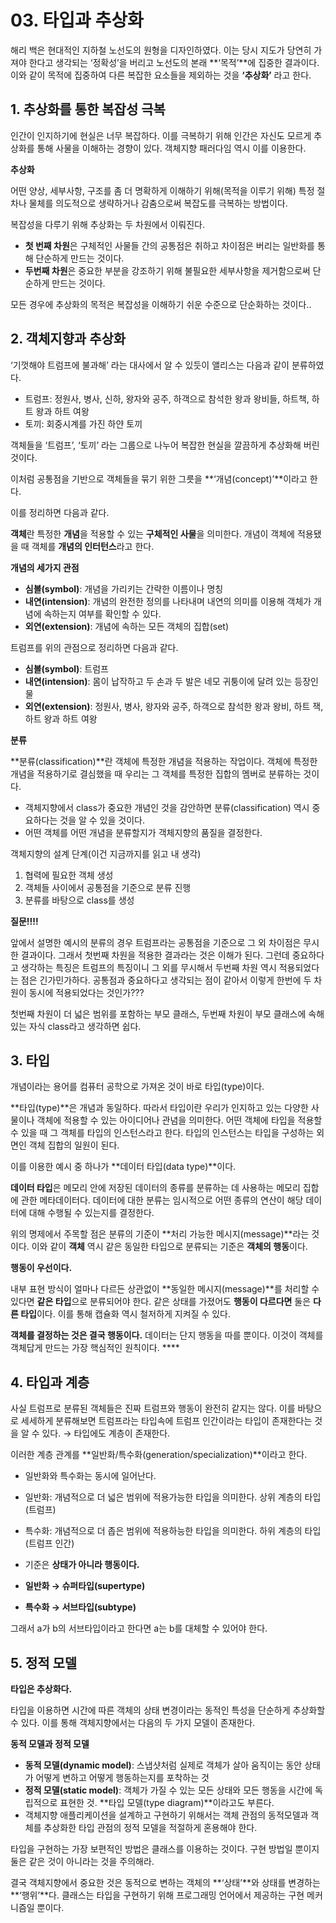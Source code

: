 # 03. 타입과 추상화

해리 백은 현대적인 지하철 노선도의 원형을 디자인하였다. 이는 당시 지도가 당연히 가져야 한다고 생각되는 ‘정확성’을 버리고 노선도의 본래 **‘목적’**에 집중한 결과이다. 이와 같이 목적에 집중하여 다른 복잡한 요소들을 제외하는 것을 **‘추상화’** 라고 한다.

## 1. 추상화를 통한 복잡성 극복

인간이 인지하기에 현실은 너무 복잡하다. 이를 극복하기 위해 인간은 자신도 모르게 추상화를 통해 사물을 이해하는 경향이 있다. 객체지향 패러다임 역시 이를 이용한다.

**추상화**

어떤 양상, 세부사항, 구조를 좀 더 명확하게 이해하기 위해(목적을 이루기 위해) 특정 절차나 물체를 의도적으로 생략하거나 감춤으로써 복잡도를 극복하는 방법이다.

복잡성을 다루기 위해 추상화는 두 차원에서 이뤄진다.

- **첫 번째 차원**은 구체적인 사물들 간의 공통점은 취하고 차이점은 버리는 일반화를 통해 단순하게 만드는 것이다.
- **두번째 차원**은 중요한 부분을 강조하기 위해 불필요한 세부사항을 제거함으로써 단순하게 만드는 것이다.

모든 경우에 추상화의 목적은 복잡성을 이해하기 쉬운 수준으로 단순화하는 것이다..

## 2. 객체지향과 추상화

‘기껏해야 트럼프에 불과해’ 라는 대사에서 알 수 있듯이 앨리스는 다음과 같이 분류하였다.

- 트럼프: 정원사, 병사, 신하, 왕자와 공주, 하객으로 참석한 왕과 왕비들, 하트책, 하트 왕과 하트 여왕
- 토끼: 회중시계를 가진 하얀 토끼

객체들을 ‘트럼프’, ‘토끼’ 라는 그룹으로 나누어 복잡한 현실을 깔끔하게 추상화해 버린 것이다.

이처럼 공통점을 기반으로 객체들을 묶기 위한 그릇을 **‘개념(concept)’**이라고 한다.

이를 정리하면 다음과 같다.

**객체**란 특정한 **개념**을 적용할 수 있는 **구체적인 사물**을 의미한다. 개념이 객체에 적용됐을 때 객체를 **개념의 인터턴스**라고 한다.

**개념의 세가지 관점**

- **심볼(symbol)**: 개념을 가리키는 간략한 이름이나 명칭
- **내연(intension)**: 개념의 완전한 정의를 나타내며 내연의 의미를 이용해 객체가 개념에 속하는지 여부를 확인할 수 있다.
- **외연(extension)**: 개념에 속하는 모든 객체의 집합(set)

트럼프를 위의 관점으로 정리하면 다음과 같다.

- **심볼(symbol)**: 트럼프
- **내연(intension)**: 몸이 납작하고 두 손과 두 발은 네모 귀퉁이에 달려 있는 등장인물
- **외연(extension)**: 정원사, 병사, 왕자와 공주, 하객으로 참석한 왕과 왕비, 하트 잭, 하트 왕과 하트 여왕

**분류**

**분류(classification)**란 객체에 특정한 개념을 적용하는 작업이다. 객체에 특정한 개념을 적용하기로 결심했을 때 우리는 그 객체를 특정한 집합의 멤버로 분류하는 것이다.

- 객체지향에서 class가 중요한 개념인 것을 감안하면 분류(classification) 역시 중요하다는 것을 알 수 있을 것이다.
- 어떤 객체를 어떤 개념을 분류할지가 객체지향의 품질을 결정한다.

객체지향의 설계 단계(이건 지금까지를 읽고 내 생각)

1. 협력에 필요한 객체 생성
2. 객체들 사이에서 공통점을 기준으로 분류 진행
3. 분류를 바탕으로 class를 생성

**질문!!!!** 

앞에서 설명한 예시의 분류의 경우 트럼프라는 공통점을 기준으로 그 외 차이점은 무시한 결과이다. 그래서 첫번째 차원을 적용한 결과라는 것은 이해가 된다. 그런데 중요하다고 생각하는 특징은 트럼프의 특징이니 그 외를 무시해서 두번째 차원 역시 적용되었다는 점은 긴가민가하다. 공통점과 중요하다고 생각되는 점이 같아서 이렇게 한번에 두 차원이 동시에 적용되었다는 것인가???

첫번째 차원이 더 넓은 범위를 포함하는 부모 클래스, 두번째 차원이 부모 클래스에 속해있는 자식 class라고 생각하면 쉽다.

## 3. 타입

개념이라는 용어를 컴퓨터 공학으로 가져온 것이 바로 타입(type)이다.

**타입(type)**은 개념과 동일하다. 따라서 타입이란 우리가 인지하고 있는 다양한 사물이나 객체에 적용할 수 있는 아이디어나 관념을 의미한다. 어떤 객체에 타입을 적용할 수 있을 때 그 객체를 타입의 인스턴스라고 한다. 타입의 인스턴스는 타입을 구성하는 외면인 객체 집합의 일원이 된다.

이를 이용한 예시 중 하나가 **데이터 타입(data type)**이다.

**데이터 타입**은 메모리 안에 저장된 데이터의 종류를 분류하는 데 사용하는 메모리 집합에 관한 메타데이터다. 데이터에 대한 분류는 임시적으로 어떤 종류의 연산이 해당 데이터에 대해 수행될 수 있는지를 결정한다. 

위의 명제에서 주목할 점은 분류의 기준이 **처리 가능한 메시지(message)**라는 것이다. 이와 같이 **객체** 역시 같은 동일한 타입으로 분류되는 기준은 **객체의 행동**이다.

**행동이 우선이다.**

내부 표현 방식이 얼마나 다르든 상관없이 **동일한 메시지(message)**를 처리할 수 있다면 **같은 타입**으로 분류되어야 한다. 같은 상태를 가졌어도 **행동이 다르다면** 둘은 **다른 타입**이다. 이를 통해 캡슐화 역시 철저하게 지켜질 수 있다. 

**객체를 결정하는 것은 결국 행동이다.** 데이터는 단지 행동을 따를 뿐이다. 이것이 객체를 객체답게 만드는 가장 핵심적인 원칙이다. ****

## 4. 타입과 계층

사실 트럼프로 분류된 객체들은 진짜 트럼프와 행동이 완전히 같지는 않다. 이를 바탕으로 세세하게 분류해보면 트럼프라는 타입속에 트럼프 인간이라는 타입이 존재한다는 것을 알 수 있다. → 타입에도 계층이 존재한다.

이러한 계층 관계를 **일반화/특수화(generation/specialization)**이라고 한다.

- 일반화와 특수화는 동시에 일어난다.
- 일반화: 개념적으로 더 넓은 범위에 적용가능한 타입을 의미한다. 상위 계층의 타입(트럼프)
- 특수화: 개념적으로 더 좁은 범위에 적용하능한 타입을 의미한다. 하위 계층의 타입(트럼프 인간)
- 기준은 **상태가 아니라 행동이다.**

- **일반화 → 슈퍼타입(supertype)**
- **특수화 → 서브타입(subtype)**

그래서 a가 b의 서브타입이라고 한다면 a는 b를 대체할 수 있어야 한다. 

## 5. 정적 모델

**타입은 추상화다.**

타입을 이용하면 시간에 따른 객체의 상태 변경이라는 동적인 특성을 단순하게 추상화할 수 있다. 이를 통해 객체지향에서는 다음의 두 가지 모델이 존재한다.

**동적 모델과 정적 모델**

- **동적 모델(dynamic model)**: 스냅샷처럼 실제로 객체가 살아 움직이는 동안 상태가 어떻게 변하고 어떻게 행동하는지를 포착하는 것
- **정적 모델(static model)**: 객체가 가질 수 있는 모든 상태와 모든 행동을 시간에 독립적으로 표현한 것. **타입 모델(type diagram)**이라고도 부른다.
- 객체지향 애플리케이션을 설계하고 구현하기 위해서는 객체 관점의 동적모델과 객체를 추상화한 타입 관점의 정적 모델을 적절하게 혼용해야 한다.

타입을 구현하는 가장 보편적인 방법은 클래스를 이용하는 것이다. 구현 방법일 뿐이지 둘은 같은 것이 아니라는 것을 주의해라.

결국 객체지향에서 중요한 것은 동적으로 변하는 객체의 **‘상태’**와 상태를 변경하는 **‘행위’**다. 클래스는 타입을 구현하기 위해 프로그래밍 언어에서 제공하는 구현 메커니즘일 뿐이다.
